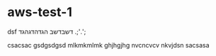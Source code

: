 # aws-test-1
dsf
דשבדשב
הגדהדגהגד
.;'.';

csacsac
gsdgsdgsd
mlkmkmlmk
ghjhgjhg
nvcncvcv
nkvjdsn
sacsasa
